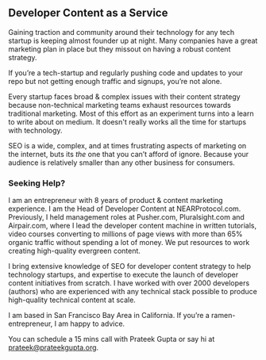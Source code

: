 ## Developer Content as a Service

Gaining traction and community around their technology for any tech startup is keeping almost founder up at night. Many companies have a great marketing plan in place but they missout on having a robust content strategy.

If you’re a tech-startup and regularly pushing code and updates to your repo but not getting enough traffic and signups, you’re not alone. 

Every startup faces broad & complex issues with their content strategy because non-technical marketing teams exhaust resources towards traditional marketing. Most of this effort as an experiment turns into a learn to write about on medium. It doesn't really works all the time for startups with technology.

SEO is a wide, complex, and at times frustrating aspects of marketing on the internet, buts its *the* one that you can’t afford of ignore. Because your audience is relatively smaller than any other business for consumers.

### Seeking Help?

I am an entrepreneur with 8 years of product & content marketing experience. I am the Head of Developer Content at NEARProtocol.com. Previously, I held management roles at Pusher.com, Pluralsight.com and Airpair.com, where I lead the developer content machine in written tutorials, video courses converting to millions of page views with more than 65% organic traffic without spending a lot of money. We put resources to work creating high-quality evergreen content.

I bring extensive knowledge of SEO for developer content strategy to help technology startups, and expertise to execute the launch of developer content initiatives from scratch. I have worked with over 2000 developers (authors) who are experienced with any technical stack possible to produce high-quality technical content at  scale.

I am based in San Francisco Bay Area in California. If you’re a ramen-entrepreneur, I am happy to advice.

You can schedule a 15 mins call with Prateek Gupta or say hi at prateek@prateekgupta.org.
